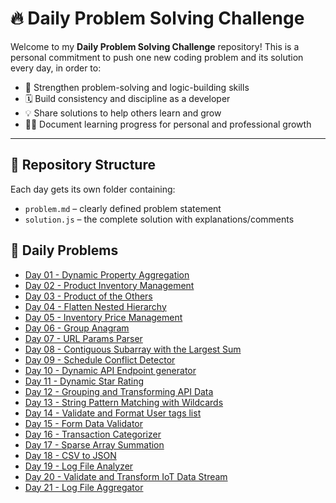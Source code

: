 # 🔥 Daily Problem Solving Challenge

Welcome to my **Daily Problem Solving Challenge** repository! This is a personal commitment to push one new coding problem and its solution every day, in order to:

- 🧠 Strengthen problem-solving and logic-building skills
- 🗓️ Build consistency and discipline as a developer
- 💡 Share solutions to help others learn and grow
- 👨‍💻 Document learning progress for personal and professional growth

---

## 🚀 Repository Structure

Each day gets its own folder containing:

- `problem.md` – clearly defined problem statement
- `solution.js` – the complete solution with explanations/comments

## 📂 Daily Problems

- [Day 01 - Dynamic Property Aggregation](./aggregateProperties)
- [Day 02 - Product Inventory Management](./Product_Inventory_Management)
- [Day 03 - Product of the Others](./Product_of_the_Others)
- [Day 04 - Flatten Nested Hierarchy](./Flatten_Nested_Hierarchy)
- [Day 05 - Inventory Price Management](./inventory_price_management)
- [Day 06 - Group Anagram](./group_anagrams)
- [Day 07 - URL Params Parser](./URL_params_parser)
- [Day 08 - Contiguous Subarray with the Largest Sum](./contiguous_sub_array_with_largest_sum)
- [Day 09 - Schedule Conflict Detector](./Schedule_Conflict_Detector)
- [Day 10 - Dynamic API Endpoint generator](./dynamic_API_endpoint_creator)
- [Day 11 - Dynamic Star Rating](./dynamic_star_rating)
- [Day 12 - Grouping and Transforming API Data](./grouping_and_transforming_API_data)
- [Day 13 - String Pattern Matching with Wildcards](./string_pattern_matching)
- [Day 14 - Validate and Format User tags list](./validate_and_format_tag_list)
- [Day 15 - Form Data Validator](./data_validator)
- [Day 16 - Transaction Categorizer](./transaction_categorizer)
- [Day 17 - Sparse Array Summation](./sparse_array_summation)
- [Day 18 - CSV to JSON](./csv_to_JSON)
- [Day 19 - Log File Analyzer](./log_file_analyzer)
- [Day 20 - Validate and Transform IoT Data Stream](./validate_and_transform_IoT_data_stream)
- [Day 21 - Log File Aggregator](./log_file_aggregator)
